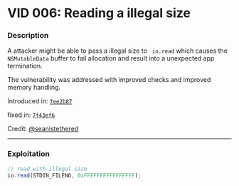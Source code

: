 # VID 006: Reading a illegal size

### Description

A attacker might be able to pass a illegal size to ` io.read` which causes the  `NSMutableData` buffer to fail allocation and result into a unexpected app termination.

The vulnerability was addressed with improved checks and improved memory handling.

Introduced in: [`fee2b87`](https://github.com/ProjectNyxian/Nyxian/commit/fee2b8778ccfe6babdff4540e8e4fc56d8b68d1b)

fixed in: [`7f43ef6`](https://github.com/ProjectNyxian/Nyxian/commit/7f43ef6125e436f1c8247294c7d4f8b30a9d6a87)

Credit: [@seanistethered](https://github.com/seanistethered)

---

### Exploitation

```js
// read with illegal size
io.read(STDIN_FILENO, 0xFFFFFFFFFFFFFFFF);
```

